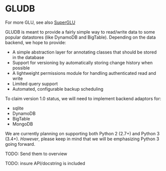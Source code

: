 # GLUDB

For more GLU, see also
[SuperGLU](https://github.com/GeneralizedLearningUtilities/SuperGLU)

GLUDB is meant to provide a fairly simple way to read/write data to some
popular datastores (like DynamoDB and BigTable). Depending on the data
backend, we hope to provide:


* A simple abstraction layer for annotating classes that should be stored in
  the database
* Support for versioning by automatically storing change history when possible
* A lightweight permissions module for handling authenticated read and write
* Limited query support
* Automated, configurable backup scheduling

To claim version 1.0 status, we will need to implement backend adaptors for:
* sqlite
* DynamoDB
* BigTable
* MongoDB

We are currently planning on supporting both Python 2 (2.7+) and Python 3
(3.4+). *However*, please keep in mind that we will be emphasizing Python 3
going forward.

TODO: Send them to overview

TODO: insure API/docstring is included
